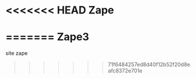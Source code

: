 <<<<<<< HEAD
Zape
====
=======
Zape3
=====

site zape
>>>>>>> 71f6484257ed8d40f12b52f20d8eafc8372e701e
